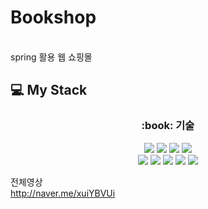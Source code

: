 # Bookshop
 </br>spring 활용 웹 쇼핑몰

## 💻 My Stack
<div align="center">
	<h3>:book: 기술</h3>
	<img src="https://img.shields.io/badge/Java-007396?style=flat&logo=Java&logoColor=white" />
	<img src="https://img.shields.io/badge/HTML5-E34F26?style=flat&logo=HTML5&logoColor=white" />
	<img src="https://img.shields.io/badge/CSS3-1572B6?style=flat&logo=CSS3&logoColor=white" />
	 <img src="https://img.shields.io/badge/JavaScript-F7DF1E?style=flat&logo=JavaScript&logoColor=white"/><br>
	<img src="https://img.shields.io/badge/Spring-6DB33F?style=flat&logo=Spring&logoColor=white"/>
	<img src="https://img.shields.io/badge/Oracle-F80000?style=flat&logo=Oracle&logoColor=white"/>
	<img src="https://img.shields.io/badge/apachemaven-C71A36?style=flat&logo=apachemaven&logoColor=white"/>
	<img src="https://img.shields.io/badge/eclipseide-2C2255?style=flat&logo=eclipseide&logoColor=white"/>
	<img src="https://img.shields.io/badge/apachetomcat-F8DC75?style=flat&logo=apachetomcat&logoColor=white"/>
	
</div>




전체영상 <br>
http://naver.me/xuiYBVUi
